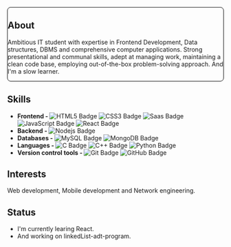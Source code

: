 <article style="border: 1px solid black; border-radius: 8px;">
  <h2>About</h2>
  <p>
    Ambitious IT student with expertise in Frontend Development, Data structures, DBMS and comprehensive computer applications. Strong presentational and communal skills, adept at managing work, maintaining a clean code          base, employing out-of-the-box problem-solving approach. And I'm a slow learner.
  </p>
</article>

<article>
  <h2>Skills</h2>
  <ul>
    <li>
      <b>Frontend - </b>
      <img src="https://img.shields.io/badge/HTML5-E34F26?logo=html5&logoColor=white&style=flat" alt="HTML5 Badge">
      <img src="https://img.shields.io/badge/CSS3-663399?logo=css&logoColor=white&style=flat" alt="CSS3 Badge">
      <img src="https://img.shields.io/badge/Saas-CC6699?logo=sass&logoColor=white&style=flat" alt="Saas Badge">
      <img src="https://img.shields.io/badge/JavaScript-000000?logo=javascript&logoColor=white&style=flat" alt="JavaScript Badge">
      <img src="https://img.shields.io/badge/React-61DAFB?logo=react&logoColor=000000&style=flat" alt="React Badge">
    </li>
    <li>
      <b>Backend - </b>
      <img src="https://img.shields.io/badge/Node.js-5FA04E?logo=nodedotjs&logoColor=white&style=flat" alt="Nodejs Badge">
    </li>
    <li>
      <b>Databases - </b>
      <img src="https://img.shields.io/badge/MySQL-4479A1?logo=mysql&logoColor=white&style=flat" alt="MySQL Badge">
      <img src="https://img.shields.io/badge/MongoDB-47A248?logo=mongodb&logoColor=white&style=flat" alt="MongoDB Badge">
    </li>
    <li><b>Languages - </b>
      <img src="https://img.shields.io/badge/Language-A8B9CC?logo=c&logoColor=white&style=flat" alt="C Badge">
      <img src="https://img.shields.io/badge/C++%20Programming-00599C?logo=cplusplus&logoColor=white&style=flat" alt="C++ Badge">
      <img src="https://img.shields.io/badge/Python-3776AB?logo=python&logoColor=white&style=flat" alt="Python Badge">
    </li>
    <li><b>Version control tools - </b>
      <img src="https://img.shields.io/badge/Git-F05032?logo=git&logoColor=white&style=flat" alt="Git Badge">
      <img src="https://img.shields.io/badge/GitHub-181717?logo=github&logoColor=white&style=flat" alt="GitHub Badge">
    </li>
  </ul>
</article>

<article>
  <h2>Interests</h2>
  <p>
    Web development, Mobile development and Network engineering.
  </p>
</article>

<article>
  <h2>Status</h2>
  <ul>
    <li>I'm currently learing React.</li>
    <li>And working on linkedList-adt-program.</li>
  </ul>
</article>

